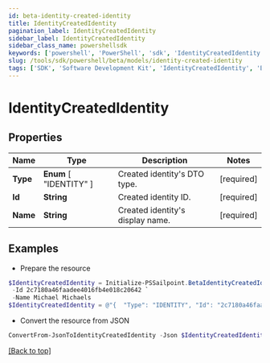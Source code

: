 ```yaml
---
id: beta-identity-created-identity
title: IdentityCreatedIdentity
pagination_label: IdentityCreatedIdentity
sidebar_label: IdentityCreatedIdentity
sidebar_class_name: powershellsdk
keywords: ['powershell', 'PowerShell', 'sdk', 'IdentityCreatedIdentity', 'BetaIdentityCreatedIdentity'] 
slug: /tools/sdk/powershell/beta/models/identity-created-identity
tags: ['SDK', 'Software Development Kit', 'IdentityCreatedIdentity', 'BetaIdentityCreatedIdentity']
---
```



# IdentityCreatedIdentity

## Properties

Name | Type | Description | Notes
------------ | ------------- | ------------- | -------------
**Type** |  **Enum** [  "IDENTITY" ] | Created identity's DTO type. | [required]
**Id** | **String** | Created identity ID. | [required]
**Name** | **String** | Created identity's display name. | [required]

## Examples

- Prepare the resource
```powershell
$IdentityCreatedIdentity = Initialize-PSSailpoint.BetaIdentityCreatedIdentity  -Type IDENTITY `
 -Id 2c7180a46faadee4016fb4e018c20642 `
 -Name Michael Michaels
$IdentityCreatedIdentity = @"{  "Type": "IDENTITY", "Id": "2c7180a46faadee4016fb4e018c20642", "Name": "Michael Michaels" }"@
```

- Convert the resource from JSON
```powershell
ConvertFrom-JsonToIdentityCreatedIdentity -Json $IdentityCreatedIdentity
```


[[Back to top]](#) 

